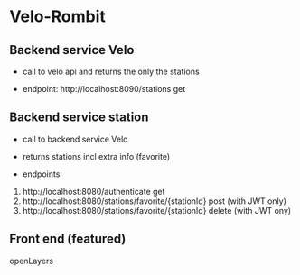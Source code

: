 # Velo-Rombit

## Backend service Velo

- call to velo api and returns the only the stations

- endpoint: http://localhost:8090/stations get


## Backend service station

- call to backend service Velo

- returns stations incl extra info (favorite)

- endpoints: 
1. http://localhost:8080/authenticate get
1. http://localhost:8080/stations/favorite/{stationId} post (with JWT only)
1. http://localhost:8080/stations/favorite/{stationId} delete (with JWT ony)


## Front end (featured)

openLayers

